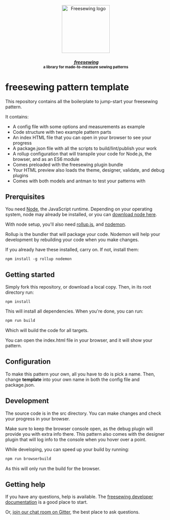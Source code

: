 <p align="center">
  <a title="Go to freesewing.org" href="https://freesewing.org/"><img src="https://freesewing.org/img/logo/black.svg" align="center" width="150px" alt="Freesewing logo"/></a>
</p>
<h4 align="center"><em>&nbsp;<a title="Go to freesewing.org" href="https://freesewing.org/">freesewing</a></em>
<br><sup>a library for made-to-measure sewing patterns</sup>
</h4>

# freesewing pattern template

This repository contains all the boilerplate to jump-start your freesewing pattern.

It contains:

 - A config file with some options and measurements as example
 - Code structure with two example pattern parts
 - An index HTML file that you can open in your browser to see your progress
 - A package.json file with all the scripts to build/lint/publish your work
 - A rollup configuration that will transpile your code for Node.js, the browser, and as an ES6 module
 - Comes preloaded with the freesewing plugin bundle
 - Your HTML preview also loads the theme, designer, validate, and debug plugins
 - Comes with both models and antman to test your patterns with

## Prerquisites

You need [Node](https://nodejs.org/), the JavaScript runtime. 
Depending on your operating system, node may already be installed, 
or you can [download node here](https://nodejs.org/en/download/).

With node setup, you'll also need [rollup.js](https://rollupjs.org/), 
and [nodemon](https://nodemon.io/).

Rollup is the bundler that will package your code. Nodemon will help your 
development by rebuilding your code when you make changes.

If you already have these installed, carry on. If not, install them:

```
npm install -g rollup nodemon
```

## Getting started

Simply fork this repository, or download a local copy.
Then, in its root directory run:

```
npm install
```

This will install all dependencies. When you're done, you can run:

```js
npm run build
```

Which will build the code for all targets.

You can open the index.html file in your browser, and it will show your pattern.

## Configuration

To make this pattern your own, all you have to do is pick a name. 
Then, change **template** into your own name in both the config file
and package.json.

## Development

The source code is in the src directory. You can make changes and check your 
progress in your browser. 

Make sure to keep the browser console open, as the debug plugin will provide you
with extra info there. This pattern also comes with the designer plugin that will
log info to the console when you hover over a point.

While developing, you can speed up your build by running:

```js
npm run browserbuild
```

As this will only run the build for the browser.

## Getting help

If you have any questions, help is available.
The [freesewing developer documentation](FIXME) is a good place to start.

Or, [join our chat room on Gitter](https://gitter.im/freesewing/freesewing),
the best place to ask questions.
